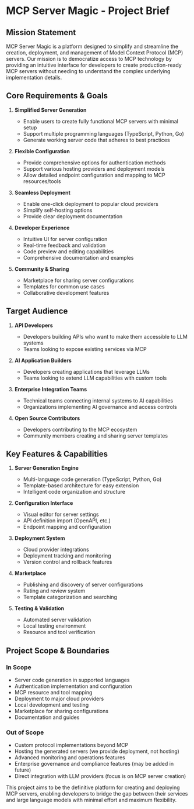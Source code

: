 # MCP Server Magic - Project Brief

## Mission Statement
MCP Server Magic is a platform designed to simplify and streamline the creation, deployment, and management of Model Context Protocol (MCP) servers. Our mission is to democratize access to MCP technology by providing an intuitive interface for developers to create production-ready MCP servers without needing to understand the complex underlying implementation details.

## Core Requirements & Goals

1. **Simplified Server Generation**
   - Enable users to create fully functional MCP servers with minimal setup
   - Support multiple programming languages (TypeScript, Python, Go)
   - Generate working server code that adheres to best practices

2. **Flexible Configuration**
   - Provide comprehensive options for authentication methods
   - Support various hosting providers and deployment models
   - Allow detailed endpoint configuration and mapping to MCP resources/tools

3. **Seamless Deployment**
   - Enable one-click deployment to popular cloud providers
   - Simplify self-hosting options
   - Provide clear deployment documentation

4. **Developer Experience**
   - Intuitive UI for server configuration 
   - Real-time feedback and validation
   - Code preview and editing capabilities
   - Comprehensive documentation and examples

5. **Community & Sharing**
   - Marketplace for sharing server configurations
   - Templates for common use cases
   - Collaborative development features

## Target Audience

1. **API Developers**
   - Developers building APIs who want to make them accessible to LLM systems
   - Teams looking to expose existing services via MCP

2. **AI Application Builders**
   - Developers creating applications that leverage LLMs
   - Teams looking to extend LLM capabilities with custom tools

3. **Enterprise Integration Teams**
   - Technical teams connecting internal systems to AI capabilities
   - Organizations implementing AI governance and access controls

4. **Open Source Contributors**
   - Developers contributing to the MCP ecosystem
   - Community members creating and sharing server templates

## Key Features & Capabilities

1. **Server Generation Engine**
   - Multi-language code generation (TypeScript, Python, Go)
   - Template-based architecture for easy extension
   - Intelligent code organization and structure

2. **Configuration Interface**
   - Visual editor for server settings
   - API definition import (OpenAPI, etc.)
   - Endpoint mapping and configuration

3. **Deployment System**
   - Cloud provider integrations
   - Deployment tracking and monitoring
   - Version control and rollback features

4. **Marketplace**
   - Publishing and discovery of server configurations
   - Rating and review system
   - Template categorization and searching

5. **Testing & Validation**
   - Automated server validation
   - Local testing environment
   - Resource and tool verification

## Project Scope & Boundaries

### In Scope
- Server code generation in supported languages
- Authentication implementation and configuration
- MCP resource and tool mapping
- Deployment to major cloud providers
- Local development and testing
- Marketplace for sharing configurations
- Documentation and guides

### Out of Scope
- Custom protocol implementations beyond MCP
- Hosting the generated servers (we provide deployment, not hosting)
- Advanced monitoring and operations features
- Enterprise governance and compliance features (may be added in future)
- Direct integration with LLM providers (focus is on MCP server creation)

This project aims to be the definitive platform for creating and deploying MCP servers, enabling developers to bridge the gap between their services and large language models with minimal effort and maximum flexibility.
